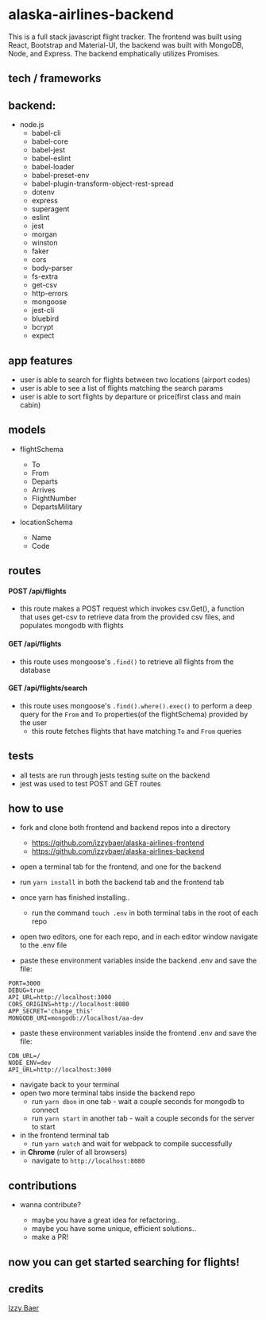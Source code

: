 # alaska-airlines-backend

This is a full stack javascript flight tracker. The frontend was built using React, Bootstrap and Material-UI, the backend was built with MongoDB, Node, and Express. The backend emphatically utilizes Promises.

## tech / frameworks

## backend:
  - node.js
    - babel-cli
    - babel-core
    - babel-jest
    - babel-eslint
    - babel-loader
    - babel-preset-env
    - babel-plugin-transform-object-rest-spread
    - dotenv
    - express
    - superagent
    - eslint
    - jest
    - morgan
    - winston
    - faker
    - cors
    - body-parser
    - fs-extra
    - get-csv
    - http-errors
    - mongoose
    - jest-cli
    - bluebird
    - bcrypt
    - expect



## app features

- user is able to search for flights between two locations (airport codes)
- user is able to see a list of flights matching the search params
- user is able to sort flights by departure or price(first class and main cabin)

## models

- flightSchema
    - To
    - From
    - Departs
    - Arrives
    - FlightNumber
    - DepartsMilitary

- locationSchema
    - Name
    - Code

## routes

#### POST /api/flights

- this route makes a POST request which invokes csv.Get(), a function that uses get-csv to retrieve data from the provided csv files, and populates mongodb with flights

#### GET /api/flights

- this route uses mongoose's `.find()` to retrieve all flights from the database

#### GET /api/flights/search

- this route uses mongoose's `.find().where().exec()` to perform a deep query for the `From` and `To` properties(of the flightSchema) provided by the user
    - this route fetches flights that have matching `To` and `From` queries
    
## tests

- all tests are run through jests testing suite on the backend
- jest was used to test POST and GET routes

## how to use

- fork and clone both frontend and backend repos into a directory
    - https://github.com/izzybaer/alaska-airlines-frontend
    - https://github.com/izzybaer/alaska-airlines-backend 

- open a terminal tab for the frontend, and one for the backend
- run `yarn install` in both the backend tab and the frontend tab
- once yarn has finished installing..
    - run the command `touch .env` in both terminal tabs in the root of each repo
- open two editors, one for each repo, and in each editor window navigate to the .env file
- paste these environment variables inside the backend .env and save the file: 

``` 
PORT=3000
DEBUG=true
API_URL=http://localhost:3000
CORS_ORIGINS=http://localhost:8080
APP_SECRET='change_this'
MONGODB_URI=mongodb://localhost/aa-dev
```

- paste these environment variables inside the frontend .env and save the file:

```
CDN_URL=/
NODE_ENV=dev
API_URL=http://localhost:3000
```

- navigate back to your terminal
- open two more terminal tabs inside the backend repo
    - run `yarn dbon` in one tab - wait a couple seconds for mongodb to connect
    - run `yarn start` in another tab - wait a couple seconds for the server to start
- in the frontend terminal tab 
    - run `yarn watch` and wait for webpack to compile successfully
- in **Chrome** (ruler of all browsers)
    - navigate to `http://localhost:8080`

## contributions
    
- wanna contribute?

    - maybe you have a great idea for refactoring..
    - maybe you have some unique, efficient solutions..
    - make a PR! 
        


## now you can get started searching for flights!







## credits


[Izzy Baer](https://github.com/izzybaer)
